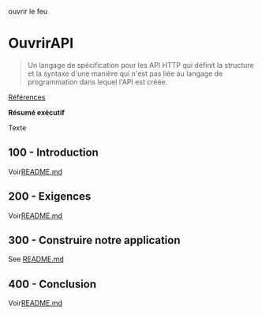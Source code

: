 ouvrir le feu

# OuvrirAPI

> Un langage de spécification pour les API HTTP qui définit la structure et la syntaxe d'une manière qui n'est pas liée au langage de programmation dans lequel l'API est créée.

[Références](./REFERENCES.md)

**Résumé exécutif**

Texte

## 100 - Introduction

Voir[README.md](./100/README.md)

## 200 - Exigences

Voir[README.md](./200/README.md)

## 300 - Construire notre application

See [README.md](./300/README.md)

## 400 - Conclusion

Voir[README.md](./400/README.md)
